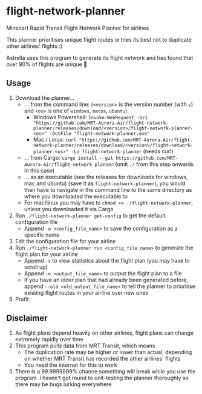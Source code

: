 # flight-network-planner
Minecart Rapid Transit Flight Network Planner for airlines

This planner prioritises unique flight routes ie tries its best not to duplicate other airlines' flights :)

Astrella uses this program to generate its flight network and has found that over 90% of flights are unique :eyes:

## Usage
1. Download the planner...
    * ... from the command line: (`<version>` is the version number (with `v`) and `<os>` is one of `windows`, `macos`, `ubuntu`)
      * Windows Powershell: `Invoke-WebRequest -Uri "https://github.com/MRT-Aurora-Air/flight-network-planner/releases/download/<version>/flight-network-planner-<os>" -OutFile "flight-network-planner.exe"`
      * Mac / Linux: `curl "https://github.com/MRT-Aurora-Air/flight-network-planner/releases/download/<version>/flight-network-planner-<os>" -Lo flight-network-planner` (needs curl)
    * ... from Cargo: `cargo install --git https://github.com/MRT-Aurora-Air/flight-network-planner` (omit `./` from this step onwards in this case)
    * ... as an executable (see the releases for downloads for windows, mac and ubuntu) (save it as `flight-network-planner`), you would then have to navigate in the command line to the same directory as where you downloaded the executable to
    * For mac/linux you may have to `chmod +x ./flight-network-planner`, unless you downloaded it via Cargo
2. Run `./flight-network-planner get-config` to get the default configuration file
    * Append `-o <config_file_name>` to save the configuration as a specific name
3. Edit the configuration file for your airline
4. Run `./flight-network-planner run <config_file_name>` to generate the flight plan for your airline
    * Append `-s` to view statistics about the flight plan (you may have to scroll up)
    * Append `-o <output_file_name>` to output the flight plan to a file
    * If you have an older plan that had already been generated before, append `--old <old_output_file_name>` to tell the planner to prioritise existing flight routes in your airline over new ones
5. Profit

## Disclaimer
1. As flight plans depend heavily on other airlines, flight plans can change extremely rapidly over time
2. This program pulls data from MRT Transit, which means
   * The duplication rate may be higher or lower than actual, depending on whether MRT Transit has recorded the other airlines' flights
   * You need the internet for this to work
3. There is a 99.9999999% chance something will break while you use the program. I haven't got round to unit-testing the planner thoroughly so there may be bugs lurking everywhere
